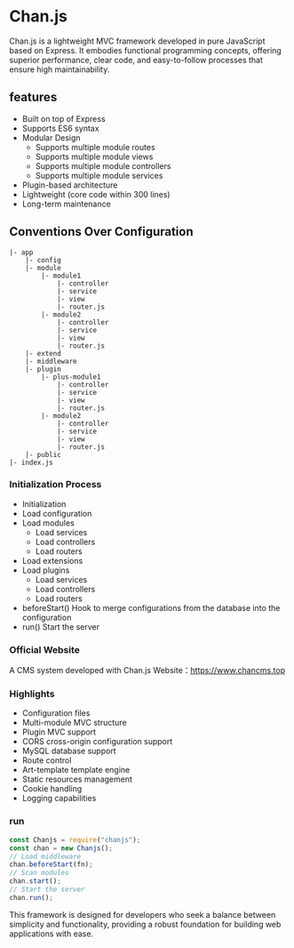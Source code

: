 
# Chan.js

Chan.js is a lightweight MVC framework developed in pure JavaScript based on Express. It embodies functional programming concepts, offering superior performance, clear code, and easy-to-follow processes that ensure high maintainability.

## features

- Built on top of Express
- Supports ES6 syntax
- Modular Design
  - Supports multiple module routes
  - Supports multiple module views
  - Supports multiple module controllers
  - Supports multiple module services
- Plugin-based architecture
- Lightweight (core code within 300 lines)
- Long-term maintenance

## Conventions Over Configuration

```code
|- app
    |- config 
    |- module 
        |- module1 
            |- controller 
            |- service 
            |- view 
            |- router.js 
        |- module2 
            |- controller 
            |- service 
            |- view 
            |- router.js
    |- extend 
    |- middleware 
    |- plugin 
        |- plus-module1 
            |- controller 
            |- service 
            |- view 
            |- router.js 
        |- module2 
            |- controller 
            |- service 
            |- view 
            |- router.js
    |- public 
|- index.js
```

### Initialization Process

- Initialization
- Load configuration
- Load modules
  - Load services
  - Load controllers
  - Load routers
- Load extensions
- Load plugins
  - Load services
  - Load controllers
  - Load routers
- beforeStart() Hook to merge configurations from the database into the configuration
- run() Start the server

### Official Website

A CMS system developed with Chan.js
Website：<https://www.chancms.top>
  
### Highlights

- Configuration files
- Multi-module MVC structure
- Plugin MVC support
- CORS cross-origin configuration support
- MySQL database support
- Route control
- Art-template template engine
- Static resources management
- Cookie handling
- Logging capabilities

### run

```javascript
const Chanjs = require("chanjs");
const chan = new Chanjs();
// Load middleware
chan.beforeStart(fn);
// Scan modules
chan.start();
// Start the server
chan.run();
```

This framework is designed for developers who seek a balance between simplicity and functionality, providing a robust foundation for building web applications with ease.
